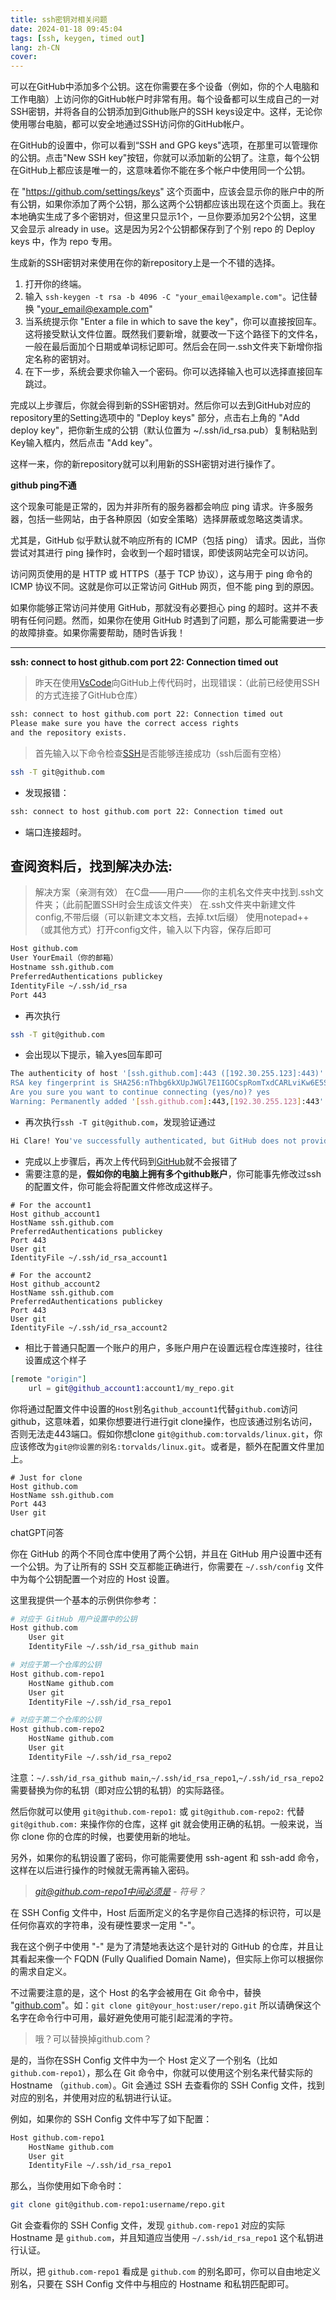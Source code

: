 ```yaml
---
title: ssh密钥对相关问题
date: 2024-01-18 09:45:04
tags: [ssh, keygen, timed out]
lang: zh-CN
cover:
---
```


可以在GitHub中添加多个公钥。这在你需要在多个设备（例如，你的个人电脑和工作电脑）上访问你的GitHub帐户时非常有用。每个设备都可以生成自己的一对SSH密钥，并将各自的公钥添加到Github账户的SSH keys设定中。这样，无论你使用哪台电脑，都可以安全地通过SSH访问你的GitHub帐户。

在GitHub的设置中，你可以看到“SSH and GPG keys"选项，在那里可以管理你的公钥。点击"New SSH key"按钮，你就可以添加新的公钥了。注意，每个公钥在GitHub上都应该是唯一的，这意味着你不能在多个帐户中使用同一个公钥。

在 "https://github.com/settings/keys" 这个页面中，应该会显示你的账户中的所有公钥，如果你添加了两个公钥，那么这两个公钥都应该出现在这个页面上。我在本地确实生成了多个密钥对，但这里只显示1个，一旦你要添加另2个公钥，这里又会显示 already in use。这是因为另2个公钥都保存到了个别 repo 的 Deploy keys 中，作为 repo 专用。

生成新的SSH密钥对来使用在你的新repository上是一个不错的选择。

1. 打开你的终端。
2. 输入 `ssh-keygen -t rsa -b 4096 -C "your_email@example.com"`。记住替换 "your_email@example.com"
3. 当系统提示你 "Enter a file in which to save the key"，你可以直接按回车。这将接受默认文件位置。既然我们要新增，就要改一下这个路径下的文件名，一般在最后面加个日期或单词标记即可。然后会在同一.ssh文件夹下新增你指定名称的密钥对。
4. 在下一步，系统会要求你输入一个密码。你可以选择输入也可以选择直接回车跳过。

完成以上步骤后，你就会得到新的SSH密钥对。然后你可以去到GitHub对应的repository里的Setting选项中的 "Deploy keys" 部分，点击右上角的 "Add deploy key"，把你新生成的公钥（默认位置为 ~/.ssh/id_rsa.pub）复制粘贴到Key输入框内，然后点击 "Add key"。

这样一来，你的新repository就可以利用新的SSH密钥对进行操作了。

**github ping不通**

这个现象可能是正常的，因为并非所有的服务器都会响应 ping 请求。许多服务器，包括一些网站，由于各种原因（如安全策略）选择屏蔽或忽略这类请求。

尤其是，GitHub 似乎默认就不响应所有的 ICMP（包括 ping） 请求。因此，当你尝试对其进行 ping 操作时，会收到一个超时错误，即使该网站完全可以访问。

访问网页使用的是 HTTP 或 HTTPS（基于 TCP 协议），这与用于 ping 命令的 ICMP 协议不同。这就是你可以正常访问 GitHub 网页，但不能 ping 到的原因。

如果你能够正常访问并使用 GitHub，那就没有必要担心 ping 的超时。这并不表明有任何问题。然而，如果你在使用 GitHub 时遇到了问题，那么可能需要进一步的故障排查。如果你需要帮助，随时告诉我！

---

**ssh: connect to host github.com port 22: Connection timed out**

> 昨天在使用[VsCode](https://so.csdn.net/so/search?q=VsCode&spm=1001.2101.3001.7020)向GitHub上传代码时，出现错误：（此前已经使用SSH的方式连接了GitHub仓库）



```bash
ssh: connect to host github.com port 22: Connection timed out
Please make sure you have the correct access rights
and the repository exists.
```

> 首先输入以下命令检查[SSH](https://so.csdn.net/so/search?q=SSH&spm=1001.2101.3001.7020)是否能够连接成功（ssh后面有空格）



```bash
ssh -T git@github.com
```

- 发现报错：



```bash
ssh: connect to host github.com port 22: Connection timed out
```

- 端口连接超时。

## 查阅资料后，找到解决办法:

> 解决方案（亲测有效）
> 在C盘——用户——你的主机名文件夹中找到.ssh文件夹；（此前配置SSH时会生成该文件夹）
> 在.ssh文件夹中新建文件 config,不带后缀（可以新建文本文档，去掉.txt后缀）
> 使用notepad++（或其他方式）打开config文件，输入以下内容，保存后即可

```bash
Host github.com
User YourEmail（你的邮箱）
Hostname ssh.github.com
PreferredAuthentications publickey
IdentityFile ~/.ssh/id_rsa
Port 443
```

- 再次执行

```bash
ssh -T git@github.com
```

- 会出现以下提示，输入yes回车即可

```bash
The authenticity of host '[ssh.github.com]:443 ([192.30.255.123]:443)' can't be established.
RSA key fingerprint is SHA256:nThbg6kXUpJWGl7E1IGOCspRomTxdCARLviKw6E5SY8.
Are you sure you want to continue connecting (yes/no)? yes
Warning: Permanently added '[ssh.github.com]:443,[192.30.255.123]:443' (RSA) to the list of known hosts.
```

- 再次执行`ssh -T git@github.com`，发现验证通过

```bash
Hi Clare! You've successfully authenticated, but GitHub does not provide shell access.
```

- 完成以上步骤后，再次上传代码到[GitHub](https://so.csdn.net/so/search?q=GitHub&spm=1001.2101.3001.7020)就不会报错了
- 需要注意的是，**假如你的电脑上拥有多个github账户**，你可能事先修改过ssh的配置文件，你可能会将配置文件修改成这样子。

```crmsh
# For the account1
Host github_account1
HostName ssh.github.com
PreferredAuthentications publickey
Port 443
User git
IdentityFile ~/.ssh/id_rsa_account1

# For the account2
Host github_account2
HostName ssh.github.com
PreferredAuthentications publickey
Port 443
User git
IdentityFile ~/.ssh/id_rsa_account2
```

- 相比于普通只配置一个账户的用户，多账户用户在设置远程仓库连接时，往往设置成这个样子

```elixir
[remote "origin"]
    url = git@github_account1:account1/my_repo.git
```

你将通过配置文件中设置的`Host`别名`github_account1`代替`github.com`访问github，这意味着，如果你想要进行进行git clone操作，也应该通过别名访问，否则无法走443端口。假如你想clone `git@github.com:torvalds/linux.git`，你应该修改为`git@你设置的别名:torvalds/linux.git`。或者是，额外在配置文件里加上。

```crmsh
# Just for clone
Host github.com
HostName ssh.github.com
Port 443
User git
```



chatGPT问答

你在 GitHub 的两个不同仓库中使用了两个公钥，并且在 GitHub 用户设置中还有一个公钥。为了让所有的 SSH 交互都能正确进行，你需要在 `~/.ssh/config` 文件中为每个公钥配置一个对应的 Host 设置。

这里我提供一个基本的示例供你参考：

```bash
# 对应于 GitHub 用户设置中的公钥
Host github.com
    User git
    IdentityFile ~/.ssh/id_rsa_github main

# 对应于第一个仓库的公钥
Host github.com-repo1
    HostName github.com
    User git
    IdentityFile ~/.ssh/id_rsa_repo1

# 对应于第二个仓库的公钥
Host github.com-repo2
    HostName github.com
    User git
    IdentityFile ~/.ssh/id_rsa_repo2
```

注意：`~/.ssh/id_rsa_github main`,`~/.ssh/id_rsa_repo1`,`~/.ssh/id_rsa_repo2`需要替换为你的私钥（即对应公钥的私钥）的实际路径。

然后你就可以使用 `git@github.com-repo1:` 或 `git@github.com-repo2:` 代替 `git@github.com:` 来操作你的仓库，这样 git 就会使用正确的私钥。一般来说，当你 clone 你的仓库的时候，也要使用新的地址。

另外，如果你的私钥设置了密码，你可能需要使用 ssh-agent 和 ssh-add 命令，这样在以后进行操作的时候就无需再输入密码。

> *git@github.com-repo1中间必须是 - 符号？*

在 SSH Config 文件中，Host 后面所定义的名字是你自己选择的标识符，可以是任何你喜欢的字符串，没有硬性要求一定用 "-"。

我在这个例子中使用 "-" 是为了清楚地表达这个是针对的 GitHub 的仓库，并且让其看起来像一个 FQDN (Fully Qualified Domain Name)，但实际上你可以根据你的需求自定义。

不过需要注意的是，这个 Host 的名字会被用在 Git 命令中，替换 "[github.com](https://github.com/)"。如：`git clone git@your_host:user/repo.git` 所以请确保这个名字在命令行中可用，最好避免使用可能引起混淆的字符。

> 哦？可以替换掉github.com？

是的，当你在SSH Config 文件中为一个 Host 定义了一个别名（比如 `github.com-repo1`），那么在 Git 命令中，你就可以使用这个别名来代替实际的 Hostname （`github.com`）。Git 会通过 SSH 去查看你的 SSH Config 文件，找到对应的别名，并使用对应的私钥进行认证。

例如，如果你的 SSH Config 文件中写了如下配置：

```bash
Host github.com-repo1
    HostName github.com
    User git
    IdentityFile ~/.ssh/id_rsa_repo1
```

那么，当你使用如下命令时：

```bash
git clone git@github.com-repo1:username/repo.git
```

Git 会查看你的 SSH Config 文件，发现 `github.com-repo1` 对应的实际 Hostname 是 `github.com`，并且知道应当使用 `~/.ssh/id_rsa_repo1` 这个私钥进行认证。

所以，把 `github.com-repo1` 看成是 `github.com` 的别名即可，你可以自由地定义别名，只要在 SSH Config 文件中与相应的 Hostname 和私钥匹配即可。
